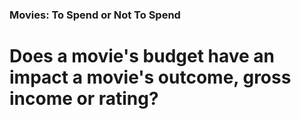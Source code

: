 ### Movies: To Spend or Not To Spend

# Does a movie's budget have an impact a movie's outcome, gross income or rating?
